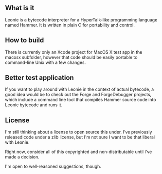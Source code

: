 What is it
----------

Leonie is a bytecode interpreter for a HyperTalk-like programming language named Hammer. It is written in plain C for portability and control.


How to build
------------

There is currently only an Xcode project for MacOS X test app in the macosx subfolder, however that code should be easily portable to command-line Unix with a few changes.


Better test application
-----------------------

If you want to play around with Leonie in the context of actual bytecode, a good idea would be to check out the Forge and ForgeDebugger projects, which include a command line tool that compiles Hammer source code into Leonie bytecode and runs it.


License
-------

I'm still thinking about a license to open source this under. I've previously released code under a zlib license, but I'm not sure I want to be that liberal with Leonie.

Right now, consider all of this copyrighted and non-distributable until I've made a decision.

I'm open to well-reasoned suggestions, though.